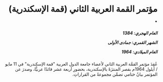 <h1 dir="rtl">مؤتمر القمة العربية الثاني (قمة الإسكندرية) .</h1>

<h5 dir="rtl">العام الهجري:  1384

الشهر القمري: جمادى الأولى

العام الميلادي: 1964</h5>

<p dir="rtl">عُقِدَ مؤتمر القمَّة العربية الثاني لأعضاء جامعة الدول العربية "قمة الإسكندرية" في 11 مايو / أيلول 1964م بقصر المنتزَهْ بالإسكندرية، بحضورِ أربعة عشر قائدًا عربيًّا، وصدرَ عن المؤتمر بيانٌ ختامي تضمَّن مجموعةً من القراراتِ.</p></br>
